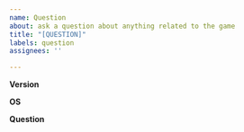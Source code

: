 ```yaml
---
name: Question
about: ask a question about anything related to the game
title: "[QUESTION]"
labels: question
assignees: ''

---
```


**Version**

**OS**

**Question**
